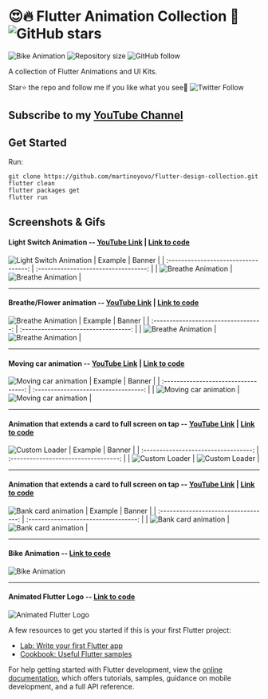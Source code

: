 # 😍🔥 Flutter Animation Collection 💙 ![GitHub stars](https://img.shields.io/github/stars/martinoyovo/flutter-design-collection?style=social)

![Bike Animation](https://img.shields.io/badge/platform-Flutter-blue)
![Repository size](https://img.shields.io/github/repo-size/martinoyovo/flutter-design-collection)
![GitHub follow](https://img.shields.io/github/followers/martinoyovo?style=social)

A collection of Flutter Animations and UI Kits.

Star⭐ the repo and follow me if you like what you see🤩 ![Twitter Follow](https://img.shields.io/twitter/follow/martinoyovo.svg?style=social)

## Subscribe to my [YouTube Channel](https://www.youtube.com/@flutterease001)

## Get Started
Run:
```shell
git clone https://github.com/martinoyovo/flutter-design-collection.git
flutter clean
flutter packages get
flutter run
```

## Screenshots & Gifs

#### Light Switch Animation -- [YouTube Link](https://youtu.be/fJUbK6GZ_d0) | [Link to code](https://github.com/martinoyovo/flutter-design-collection/blob/main/lib/light_switch.dart)
![Light Switch Animation](screenshots/lightswitch.gif)
|              Example             |             Banner           |
| :----------------------------------: | :----------------------------------: |
| ![Breathe Animation](screenshots/flower.gif) | ![Breathe Animation](screenshots/session_004.png) |

---

#### Breathe/Flower animation -- [YouTube Link](https://youtu.be/960CR8J4_tc) | [Link to code](https://github.com/martinoyovo/flutter-design-collection/blob/main/lib/flower.dart)
![Breathe Animation](screenshots/flower.gif)
|              Example             |             Banner           |
| :----------------------------------: | :----------------------------------: |
| ![Breathe Animation](screenshots/flower.gif) | ![Breathe Animation](screenshots/session_004.png) |

---

#### Moving car animation -- [YouTube Link](https://youtu.be/960CR8J4_tc) | [Link to code](https://github.com/martinoyovo/flutter-moving-car-animation)
![Moving car animation](https://github.com/martinoyovo/flutter-moving-car-animation/blob/moving_car/car_driving_animation.gif)
|              Example             |             Banner           |
| :----------------------------------: | :----------------------------------: |
| ![Moving car animation](https://github.com/martinoyovo/flutter-moving-car-animation/blob/moving_car/car_driving_animation.gif) | ![Moving car animation](https://github.com/martinoyovo/flutter-moving-car-animation/blob/moving_car/session_003.png) |

---

#### Animation that extends a card to full screen on tap -- [YouTube Link](https://youtu.be/960CR8J4_tc) | [Link to code](https://github.com/martinoyovo/flutter-design-collection/blob/main/lib/custom_loader.dart)
![Custom Loader](screenshots/custom_loader.gif)
|              Example             |             Banner           |
| :----------------------------------: | :----------------------------------: |
| ![Custom Loader](screenshots/custom_loader.gif) | ![Custom Loader](screenshots/session_002.png) |

---

#### Animation that extends a card to full screen on tap -- [YouTube Link](https://youtu.be/960CR8J4_tc) | [Link to code](https://github.com/martinoyovo/flutter-design-collection/blob/main/lib/bank_card_animation.dart)
![Bank card animation](screenshots/bank_card_animation.gif)
|              Example             |             Banner           |
| :----------------------------------: | :----------------------------------: |
| ![Bank card animation](screenshots/bank_card_animation.gif) | ![Bank card animation](screenshots/session_001.png) |

---

#### Bike Animation -- [Link to code](https://github.com/martinoyovo/flutter-design-collection/blob/main/lib/bike_traveller.dart)
![Bike Animation](screenshots/bike_animation.gif)

---

#### Animated Flutter Logo -- [Link to code](https://github.com/martinoyovo/flutter-design-collection/blob/main/lib/flutterlogo.dart)
![Animated Flutter Logo](screenshots/flutterlogo.gif)


A few resources to get you started if this is your first Flutter project:

- [Lab: Write your first Flutter app](https://docs.flutter.dev/get-started/codelab)
- [Cookbook: Useful Flutter samples](https://docs.flutter.dev/cookbook)

For help getting started with Flutter development, view the
[online documentation](https://docs.flutter.dev/), which offers tutorials,
samples, guidance on mobile development, and a full API reference.
